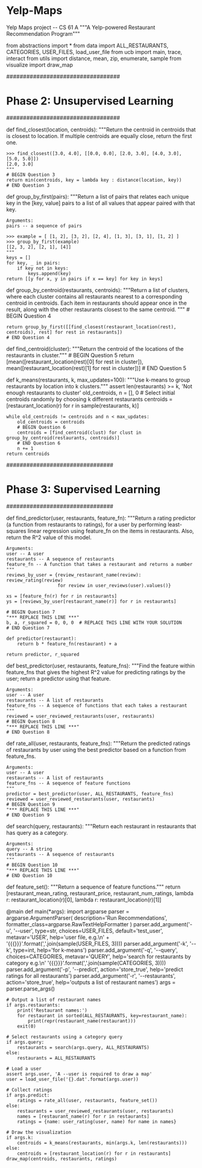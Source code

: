 # Yelp-Maps
Yelp Maps project -- CS 61 A
"""A Yelp-powered Restaurant Recommendation Program"""

from abstractions import *
from data import ALL_RESTAURANTS, CATEGORIES, USER_FILES, load_user_file
from ucb import main, trace, interact
from utils import distance, mean, zip, enumerate, sample
from visualize import draw_map

##################################
# Phase 2: Unsupervised Learning #
##################################


def find_closest(location, centroids):
    """Return the centroid in centroids that is closest to location.
    If multiple centroids are equally close, return the first one.

    >>> find_closest([3.0, 4.0], [[0.0, 0.0], [2.0, 3.0], [4.0, 3.0], [5.0, 5.0]])
    [2.0, 3.0]
    """
    # BEGIN Question 3
    return min(centroids, key = lambda key : distance(location, key))
    # END Question 3


def group_by_first(pairs):
    """Return a list of pairs that relates each unique key in the [key, value]
    pairs to a list of all values that appear paired with that key.

    Arguments:
    pairs -- a sequence of pairs

    >>> example = [ [1, 2], [3, 2], [2, 4], [1, 3], [3, 1], [1, 2] ]
    >>> group_by_first(example)
    [[2, 3, 2], [2, 1], [4]]
    """
    keys = []
    for key, _ in pairs:
        if key not in keys:
            keys.append(key)
    return [[y for x, y in pairs if x == key] for key in keys]


def group_by_centroid(restaurants, centroids):
    """Return a list of clusters, where each cluster contains all restaurants
    nearest to a corresponding centroid in centroids. Each item in
    restaurants should appear once in the result, along with the other
    restaurants closest to the same centroid.
    """
    # BEGIN Question 4
    
    return group_by_first([[find_closest(restaurant_location(rest), centroids), rest] for rest in restaurants])
    # END Question 4


def find_centroid(cluster):
    """Return the centroid of the locations of the restaurants in cluster."""
    # BEGIN Question 5
    return [mean([restaurant_location(rest)[0] for rest in cluster]), mean([restaurant_location(rest)[1] for rest in cluster])]
    # END Question 5


def k_means(restaurants, k, max_updates=100):
    """Use k-means to group restaurants by location into k clusters."""
    assert len(restaurants) >= k, 'Not enough restaurants to cluster'
    old_centroids, n = [], 0
    # Select initial centroids randomly by choosing k different restaurants
    centroids = [restaurant_location(r) for r in sample(restaurants, k)]

    while old_centroids != centroids and n < max_updates:
        old_centroids = centroids
        # BEGIN Question 6
        centroids = [find_centroid(clust) for clust in group_by_centroid(restaurants, centroids)]
        # END Question 6
        n += 1
    return centroids


################################
# Phase 3: Supervised Learning #
################################


def find_predictor(user, restaurants, feature_fn):
    """Return a rating predictor (a function from restaurants to ratings),
    for a user by performing least-squares linear regression using feature_fn
    on the items in restaurants. Also, return the R^2 value of this model.

    Arguments:
    user -- A user
    restaurants -- A sequence of restaurants
    feature_fn -- A function that takes a restaurant and returns a number
    """
    reviews_by_user = {review_restaurant_name(review): review_rating(review)
                       for review in user_reviews(user).values()}

    xs = [feature_fn(r) for r in restaurants]
    ys = [reviews_by_user[restaurant_name(r)] for r in restaurants]

    # BEGIN Question 7
    "*** REPLACE THIS LINE ***"
    b, a, r_squared = 0, 0, 0  # REPLACE THIS LINE WITH YOUR SOLUTION
    # END Question 7

    def predictor(restaurant):
        return b * feature_fn(restaurant) + a

    return predictor, r_squared


def best_predictor(user, restaurants, feature_fns):
    """Find the feature within feature_fns that gives the highest R^2 value
    for predicting ratings by the user; return a predictor using that feature.

    Arguments:
    user -- A user
    restaurants -- A list of restaurants
    feature_fns -- A sequence of functions that each takes a restaurant
    """
    reviewed = user_reviewed_restaurants(user, restaurants)
    # BEGIN Question 8
    "*** REPLACE THIS LINE ***"
    # END Question 8


def rate_all(user, restaurants, feature_fns):
    """Return the predicted ratings of restaurants by user using the best
    predictor based on a function from feature_fns.

    Arguments:
    user -- A user
    restaurants -- A list of restaurants
    feature_fns -- A sequence of feature functions
    """
    predictor = best_predictor(user, ALL_RESTAURANTS, feature_fns)
    reviewed = user_reviewed_restaurants(user, restaurants)
    # BEGIN Question 9
    "*** REPLACE THIS LINE ***"
    # END Question 9


def search(query, restaurants):
    """Return each restaurant in restaurants that has query as a category.

    Arguments:
    query -- A string
    restaurants -- A sequence of restaurants
    """
    # BEGIN Question 10
    "*** REPLACE THIS LINE ***"
    # END Question 10


def feature_set():
    """Return a sequence of feature functions."""
    return [restaurant_mean_rating,
            restaurant_price,
            restaurant_num_ratings,
            lambda r: restaurant_location(r)[0],
            lambda r: restaurant_location(r)[1]]


@main
def main(*args):
    import argparse
    parser = argparse.ArgumentParser(
        description='Run Recommendations',
        formatter_class=argparse.RawTextHelpFormatter
    )
    parser.add_argument('-u', '--user', type=str, choices=USER_FILES,
                        default='test_user',
                        metavar='USER',
                        help='user file, e.g.\n' +
                        '{{{}}}'.format(','.join(sample(USER_FILES, 3))))
    parser.add_argument('-k', '--k', type=int, help='for k-means')
    parser.add_argument('-q', '--query', choices=CATEGORIES,
                        metavar='QUERY',
                        help='search for restaurants by category e.g.\n'
                        '{{{}}}'.format(','.join(sample(CATEGORIES, 3))))
    parser.add_argument('-p', '--predict', action='store_true',
                        help='predict ratings for all restaurants')
    parser.add_argument('-r', '--restaurants', action='store_true',
                        help='outputs a list of restaurant names')
    args = parser.parse_args()

    # Output a list of restaurant names
    if args.restaurants:
        print('Restaurant names:')
        for restaurant in sorted(ALL_RESTAURANTS, key=restaurant_name):
            print(repr(restaurant_name(restaurant)))
        exit(0)

    # Select restaurants using a category query
    if args.query:
        restaurants = search(args.query, ALL_RESTAURANTS)
    else:
        restaurants = ALL_RESTAURANTS

    # Load a user
    assert args.user, 'A --user is required to draw a map'
    user = load_user_file('{}.dat'.format(args.user))

    # Collect ratings
    if args.predict:
        ratings = rate_all(user, restaurants, feature_set())
    else:
        restaurants = user_reviewed_restaurants(user, restaurants)
        names = [restaurant_name(r) for r in restaurants]
        ratings = {name: user_rating(user, name) for name in names}

    # Draw the visualization
    if args.k:
        centroids = k_means(restaurants, min(args.k, len(restaurants)))
    else:
        centroids = [restaurant_location(r) for r in restaurants]
    draw_map(centroids, restaurants, ratings)
